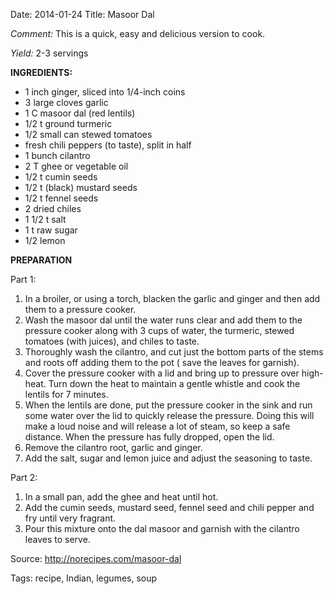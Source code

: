 Date: 2014-01-24
Title: Masoor Dal

*Comment:* This is a quick, easy and delicious version to cook.

*Yield:* 2-3 servings

__INGREDIENTS:__  

* 1 inch ginger, sliced into 1/4-inch coins
* 3 large cloves garlic
* 1 C masoor dal (red lentils)
* 1/2 t ground turmeric
* 1/2 small can stewed tomatoes
* fresh chili peppers (to taste), split in half
* 1 bunch cilantro
* 2 T ghee or vegetable oil
* 1/2 t cumin seeds
* 1/2 t (black) mustard seeds
* 1/2 t fennel seeds
* 2 dried chiles
* 1 1/2 t salt
* 1 t raw sugar
* 1/2 lemon

__PREPARATION__ 

Part 1: 
 
1. In a broiler, or using a torch, blacken the garlic and ginger and then add them to a pressure cooker. 
2. Wash the masoor dal until the water runs clear and add them to the pressure cooker along with 3 cups of water, the turmeric, stewed tomatoes (with juices), and chiles to taste.
3. Thoroughly wash the cilantro, and cut just the bottom parts of the stems and roots off adding them to the pot ( save the leaves for garnish). 
4. Cover the pressure cooker with a lid and bring up to pressure over high-heat. Turn down the heat to maintain a gentle whistle and cook the lentils for 7 minutes.
5. When the lentils are done, put the pressure cooker in the sink and run some water over the lid to quickly release the pressure. Doing this will make a loud noise and will release a lot of steam, so keep a safe distance. When the pressure has fully dropped, open the lid.
6. Remove the cilantro root, garlic and ginger.
7. Add the salt, sugar and lemon juice and adjust the seasoning to taste.

Part 2: 

1. In a small pan, add the ghee and heat until hot. 
2. Add the cumin seeds, mustard seed, fennel seed and chili pepper and fry until very fragrant. 
3. Pour this mixture onto the dal masoor and garnish with the cilantro leaves to serve.

Source: <http://norecipes.com/masoor-dal>

Tags: recipe, Indian, legumes, soup